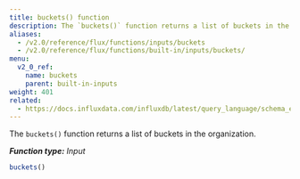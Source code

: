 ```yaml
---
title: buckets() function
description: The `buckets()` function returns a list of buckets in the organization.
aliases:
  - /v2.0/reference/flux/functions/inputs/buckets
  - /v2.0/reference/flux/functions/built-in/inputs/buckets/
menu:
  v2_0_ref:
    name: buckets
    parent: built-in-inputs
weight: 401
related:
  - https://docs.influxdata.com/influxdb/latest/query_language/schema_exploration/#show-databases, InfluxQL - SHOW DATABASES]()
---
```


The `buckets()` function returns a list of buckets in the organization.

_**Function type:** Input_

```js
buckets()
```
